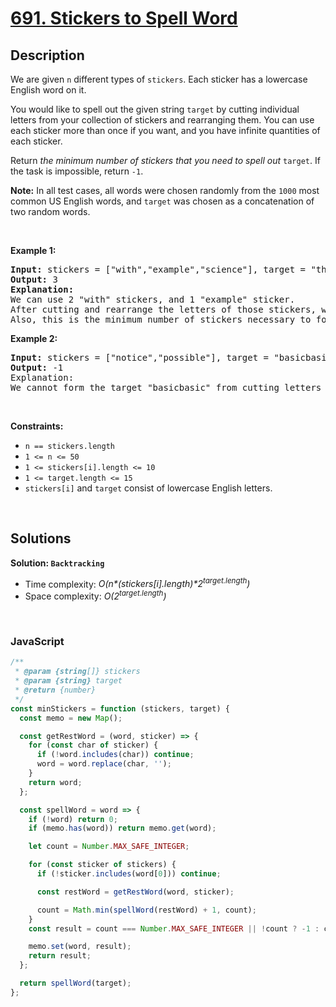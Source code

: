 # [691. Stickers to Spell Word](https://leetcode.com/problems/stickers-to-spell-word)

## Description

<div class="elfjS" data-track-load="description_content"><p>We are given <code>n</code> different types of <code>stickers</code>. Each sticker has a lowercase English word on it.</p>

<p>You would like to spell out the given string <code>target</code> by cutting individual letters from your collection of stickers and rearranging them. You can use each sticker more than once if you want, and you have infinite quantities of each sticker.</p>

<p>Return <em>the minimum number of stickers that you need to spell out </em><code>target</code>. If the task is impossible, return <code>-1</code>.</p>

<p><strong>Note:</strong> In all test cases, all words were chosen randomly from the <code>1000</code> most common US English words, and <code>target</code> was chosen as a concatenation of two random words.</p>

<p>&nbsp;</p>
<p><strong class="example">Example 1:</strong></p>

<pre><strong>Input:</strong> stickers = ["with","example","science"], target = "thehat"
<strong>Output:</strong> 3
<strong>Explanation:</strong>
We can use 2 "with" stickers, and 1 "example" sticker.
After cutting and rearrange the letters of those stickers, we can form the target "thehat".
Also, this is the minimum number of stickers necessary to form the target string.
</pre>

<p><strong class="example">Example 2:</strong></p>

<pre><strong>Input:</strong> stickers = ["notice","possible"], target = "basicbasic"
<strong>Output:</strong> -1
Explanation:
We cannot form the target "basicbasic" from cutting letters from the given stickers.
</pre>

<p>&nbsp;</p>
<p><strong>Constraints:</strong></p>

<ul>
	<li><code>n == stickers.length</code></li>
	<li><code>1 &lt;= n &lt;= 50</code></li>
	<li><code>1 &lt;= stickers[i].length &lt;= 10</code></li>
	<li><code>1 &lt;= target.length &lt;= 15</code></li>
	<li><code>stickers[i]</code> and <code>target</code> consist of lowercase English letters.</li>
</ul>
</div>

<p>&nbsp;</p>

## Solutions

**Solution: `Backtracking`**

- Time complexity: <em>O(n*(stickers[i].length)*2<sup>target.length</sup>)</em>
- Space complexity: <em>O(2<sup>target.length</sup>)</em>

<p>&nbsp;</p>

### **JavaScript**

```js
/**
 * @param {string[]} stickers
 * @param {string} target
 * @return {number}
 */
const minStickers = function (stickers, target) {
  const memo = new Map();

  const getRestWord = (word, sticker) => {
    for (const char of sticker) {
      if (!word.includes(char)) continue;
      word = word.replace(char, '');
    }
    return word;
  };

  const spellWord = word => {
    if (!word) return 0;
    if (memo.has(word)) return memo.get(word);

    let count = Number.MAX_SAFE_INTEGER;

    for (const sticker of stickers) {
      if (!sticker.includes(word[0])) continue;

      const restWord = getRestWord(word, sticker);

      count = Math.min(spellWord(restWord) + 1, count);
    }
    const result = count === Number.MAX_SAFE_INTEGER || !count ? -1 : count;

    memo.set(word, result);
    return result;
  };

  return spellWord(target);
};
```
